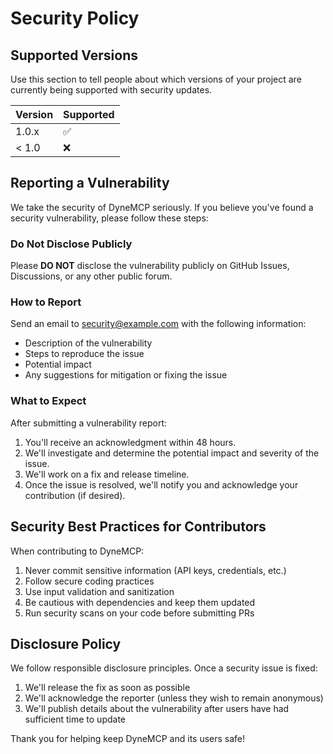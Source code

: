 # Security Policy

## Supported Versions

Use this section to tell people about which versions of your project are currently being supported with security updates.

| Version | Supported          |
| ------- | ------------------ |
| 1.0.x   | :white_check_mark: |
| < 1.0   | :x:                |

## Reporting a Vulnerability

We take the security of DyneMCP seriously. If you believe you've found a security vulnerability, please follow these steps:

### Do Not Disclose Publicly

Please **DO NOT** disclose the vulnerability publicly on GitHub Issues, Discussions, or any other public forum.

### How to Report

Send an email to [security@example.com](mailto:security@example.com) with the following information:

- Description of the vulnerability
- Steps to reproduce the issue
- Potential impact
- Any suggestions for mitigation or fixing the issue

### What to Expect

After submitting a vulnerability report:

1. You'll receive an acknowledgment within 48 hours.
2. We'll investigate and determine the potential impact and severity of the issue.
3. We'll work on a fix and release timeline.
4. Once the issue is resolved, we'll notify you and acknowledge your contribution (if desired).

## Security Best Practices for Contributors

When contributing to DyneMCP:

1. Never commit sensitive information (API keys, credentials, etc.)
2. Follow secure coding practices
3. Use input validation and sanitization
4. Be cautious with dependencies and keep them updated
5. Run security scans on your code before submitting PRs

## Disclosure Policy

We follow responsible disclosure principles. Once a security issue is fixed:

1. We'll release the fix as soon as possible
2. We'll acknowledge the reporter (unless they wish to remain anonymous)
3. We'll publish details about the vulnerability after users have had sufficient time to update

Thank you for helping keep DyneMCP and its users safe!
